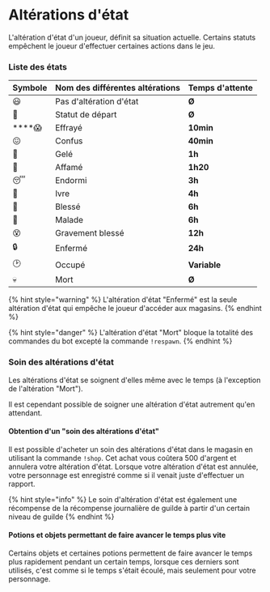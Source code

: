 # Altérations d'état

L'altération d'état d'un joueur, définit sa situation actuelle. Certains statuts empêchent le joueur d'effectuer certaines actions dans le jeu.

###  Liste des états 

| Symbole | Nom des différentes altérations | Temps d'attente |
| :--- | :--- | :--- |
|  😃  | Pas d'altération d'état | **Ø** |
|  👶  | Statut de départ | **Ø** |
|  ****😱   | Effrayé | **10min**   |
|  😖  | Confus | **40min** |
|  🥶  | Gelé | **1h** |
|  🤤  | Affamé | **1h20** |
|  😴  | Endormi | **3h** |
|  🤪  | Ivre | **4h** |
|  🤕  | Blessé | **6h** |
|  🤢  | Malade | **6h** |
|  😵  | Gravement blessé | **12h** |
|  🔒  | Enfermé | **24h** |
|  🕑   | Occupé | **Variable** |
|  💀  | Mort | **Ø** |

{% hint style="warning" %}
L'altération d'état "Enfermé" est la seule altération d'état qui empêche le joueur d'accéder aux magasins.
{% endhint %}

{% hint style="danger" %}
L'altération d'état "Mort" bloque la totalité des commandes du bot excepté la commande `!respawn`.
{% endhint %}

### Soin des altérations d'état

Les altérations d'état se soignent d'elles même avec le temps \(à l'exception de l'altération "Mort"\).

Il est cependant possible de soigner une altération d'état autrement qu'en attendant.

#### Obtention d'un "soin des altérations d'état"

Il est possible d'acheter un soin des altérations d'état dans le magasin en utilisant la commande `!shop`. Cet achat vous coûtera 500 d'argent et annulera votre altération d'état. Lorsque votre altération d'état est annulée, votre personnage est enregistré comme si il venait juste d'effectuer un rapport.

{% hint style="info" %}
Le soin d'altération d'état est également une récompense de la récompense journalière de guilde à partir d'un certain niveau de guilde
{% endhint %}

#### Potions et objets permettant de faire avancer le temps plus vite

Certains objets et certaines potions permettent de faire avancer le temps plus rapidement pendant un certain temps, lorsque ces derniers sont utilisés, c'est comme si le temps s'était écoulé, mais seulement pour votre personnage.

